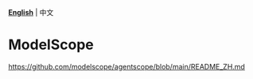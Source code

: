 [**English**](./README.md) | 中文

# ModelScope

https://github.com/modelscope/agentscope/blob/main/README_ZH.md